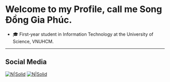 # Welcome to my Profile, call me Song Đồng Gia Phúc.

- 🎓 First-year student in Information Technology at the University of Science, VNUHCM.

---
## Social Media

[![N|Solid](https://github.com/fusodoya/fusodoya/blob/main/icon/facebook.png)](https://www.facebook.com/songdonggiaphuc)
[![N|Solid](https://github.com/fusodoya/fusodoya/blob/main/icon/gmail.png)](https://www.facebook.com/songdonggiaphuc)
